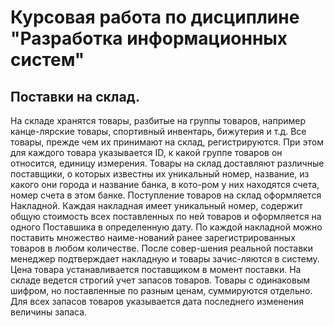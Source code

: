 # Курсовая работа по дисциплине "Разработка информационных систем"

## Поставки на склад.
На складе хранятся товары, разбитые на группы товаров, например канце-лярские товары, спортивный инвентарь, бижутерия и т.д.
Все товары, прежде чем их принимают на склад, регистрируются. При этом для каждого товара указывается ID, к какой группе товаров он относится, единицу измерения.
Товары на склад доставляют различные поставщики, о которых известны их уникальный номер, название, из какого они города и название банка, в кото-ром у них находятся счета, номер счета в этом банке. 
Поступление товаров на склад оформляется Накладной.
Каждая накладная имеет уникальный номер, содержит общую стоимость всех поставленных по ней товаров и оформляется на одного Поставшика в определенную дату. По каждой накладной можно поставить множество наиме-нований ранее зарегистрированных товаров в любом количестве. После совер-шения реальной поставки менеджер подтверждает накладную и товары зачис-ляются в систему.
Цена товара устанавливается поставщиком в момент поставки.
На складе ведется строгий учет запасов товаров. Товары с одинаковым шифром, но поставленные по разным ценам, суммируются отдельно. Для всех запасов товаров указывается дата последнего изменения величины запаса.

